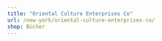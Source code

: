 ```yaml
---
title: "Oriental Culture Enterprises Co"
url: /new-york/oriental-culture-enterprises-co/
shop: Bücher
---
```

